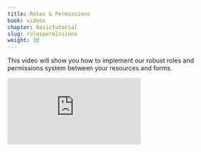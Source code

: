 ```yaml
---
title: Roles & Permissions
book: videos
chapter: basictutorial
slug: rolespermissions
weight: 30
---
```


This video will show you how to implement our robust roles and permissions system between your resources and forms.

<div class="embed-responsive embed-responsive-16by9">
  <iframe class="embed-responsive-item" src="https://www.youtube.com/embed/06InhMeVQe0?rel=0&amp;showinfo=0" frameborder="0" allowfullscreen></iframe>
</div>
